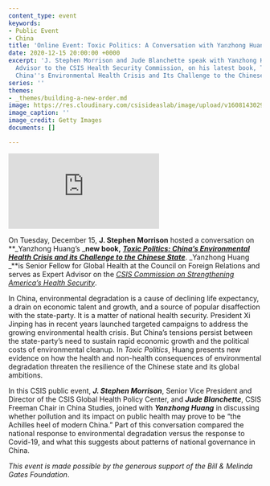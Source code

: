 ```yaml
---
content_type: event
keywords:
- Public Event
- China
title: 'Online Event: Toxic Politics: A Conversation with Yanzhong Huang'
date: 2020-12-15 20:00:00 +0000
excerpt: 'J. Stephen Morrison and Jude Blanchette speak with Yanzhong Huang, Expert
  Advisor to the CSIS Health Security Commission, on his latest book, Toxic Politics:
  China''s Environmental Health Crisis and Its Challenge to the Chinese State.'
series: ''
themes:
- _themes/building-a-new-order.md
image: https://res.cloudinary.com/csisideaslab/image/upload/v1608143029/health-commission/GettyImages-502376968_ads8hd.jpg
image_caption: ''
image_credit: Getty Images
documents: []

---
```

<div class="video-wrapper post-feature-video"> <iframe allow="autoplay; encrypted-media" allowfullscreen="" frameborder="0" title="" src="https://www.youtube.com/embed/Jkk70Qh5Nvw"></iframe></div>

On Tuesday, December 15, **J. Stephen Morrison** hosted a conversation on **_Yanzhong Huang’s _**new book,** [**_Toxic Politics: China’s Environmental Health Crisis and its Challenge to the Chinese State_**](https://www.cambridge.org/us/academic/subjects/politics-international-relations/east-asian-government-politics-and-policy/toxic-politics-chinas-environmental-health-crisis-and-its-challenge-chinese-state?format=PB&isbn=9781108815284). _Yanzhong Huang _**is Senior Fellow for Global Health at the Council on Foreign Relations and serves as Expert Advisor on the [_CSIS Commission on Strengthening America’s Health Security_](https://healthsecurity.csis.org/).

In China, environmental degradation is a cause of declining life expectancy, a drain on economic talent and growth, and a source of popular disaffection with the state-party. It is a matter of national health security. President Xi Jinping has in recent years launched targeted campaigns to address the growing environmental health crisis. But China’s tensions persist between the state-party’s need to sustain rapid economic growth and the political costs of environmental cleanup. In _Toxic Politics_, Huang presents new evidence on how the health and non-health consequences of environmental degradation threaten the resilience of the Chinese state and its global ambitions.

In this CSIS public event, **_J. Stephen Morrison_**, Senior Vice President and Director of the CSIS Global Health Policy Center, and **_Jude Blanchette_**, CSIS Freeman Chair in China Studies, joined with **_Yanzhong Huang_** in discussing whether pollution and its impact on public health may prove to be “the Achilles heel of modern China.” Part of this conversation compared the national response to environmental degradation versus the response to Covid-19, and what this suggests about patterns of national governance in China.

_This event is made possible by the generous support of the Bill & Melinda Gates Foundation_.